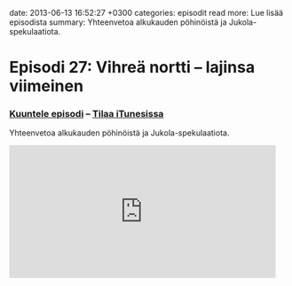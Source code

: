 date: 2013-06-13 16:52:27 +0300
categories: episodit
read more: Lue lis&auml;&auml; episodista
summary: Yhteenvetoa alkukauden p&ouml;hin&ouml;ist&auml; ja Jukola-spekulaatiota.

# Episodi 27: Vihre&auml; nortti &ndash; lajinsa viimeinen

### [Kuuntele episodi](http://traffic.libsyn.com/raskaasti/raskaasti-27_mixdown-new.mp3) – [Tilaa iTunesissa](https://itunes.apple.com/gb/podcast/raskaastis-podcast/id419600230?mt=2)


Yhteenvetoa alkukauden p&ouml;hin&ouml;ist&auml; ja Jukola-spekulaatiota.


<iframe style="border: none" src="http://html5-player.libsyn.com/embed/episode/id/2357299/height/240/width/480/theme/legacy/direction/no/autoplay/no/autonext/no/thumbnail/yes/preload/no/no_addthis/no/" height="240" width="480" scrolling="no"></iframe>